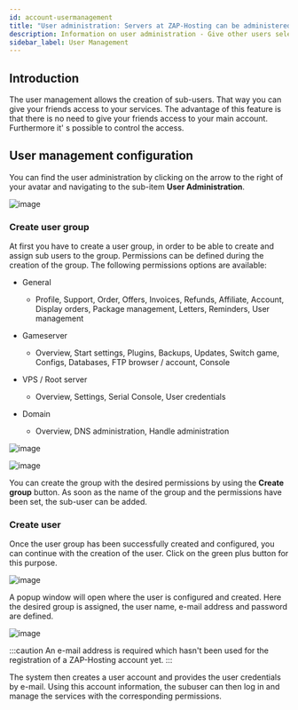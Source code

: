 ```yaml
---
id: account-usermanagement
title: "User administration: Servers at ZAP-Hosting can be administered by several users"
description: Information on user administration - Give other users selected access to the administration of your server - ZAP-Hosting.com documentation
sidebar_label: User Management
---
```




## Introduction

The user management allows the creation of sub-users. That way you can give your friends access to your services. The advantage of this feature is that there is no need to give your friends access to your main account. Furthermore it' s possible to control the access. 



## User management configuration

You can find the user administration by clicking on the arrow to the right of your avatar and navigating to the sub-item **User Administration**.

![image](https://screensaver01.zap-hosting.com/index.php/s/FDznDDKTQFydDTZ/preview)

### Create user group

At first you have to create a user group, in order to be able to create and assign sub users to the group. Permissions can be defined during the creation of the group. The following permissions options are available:

- General

  - Profile, Support, Order, Offers, Invoices, Refunds, Affiliate, Account, Display orders, Package management, Letters, Reminders, User management

- Gameserver

  - Overview, Start settings, Plugins, Backups, Updates, Switch game, Configs, Databases, FTP browser / account, Console

- VPS / Root server

  - Overview, Settings, Serial Console, User credentials

- Domain

  - Overview, DNS administration, Handle administration

  

![image](https://screensaver01.zap-hosting.com/index.php/s/ftmqBwzJRxN7mGy/preview)

![image](https://screensaver01.zap-hosting.com/index.php/s/NecYPr3ZqrdpPp5/preview)

  

 You can create the group with the desired permissions by using the **Create group** button. As soon as the name of the group and the permissions have been set, the sub-user can be added.


### Create user 

Once the user group has been successfully created and configured, you can continue with the creation of the user. Click on the green plus button for this purpose. 


![image](https://screensaver01.zap-hosting.com/index.php/s/LzG9rRjYb28y5cM/preview)





A popup window will open where the user is configured and created. Here the desired group is assigned, the user name, e-mail address and password are defined.

![image](https://screensaver01.zap-hosting.com/index.php/s/XGK2BL6L3WQjWRF/preview)

  

:::caution An e-mail address is required which hasn't been used for the registration of a ZAP-Hosting account yet.
:::


The system then creates a user account and provides the user credentials by e-mail. Using this account information, the subuser can then log in and manage the services with the corresponding permissions. 
